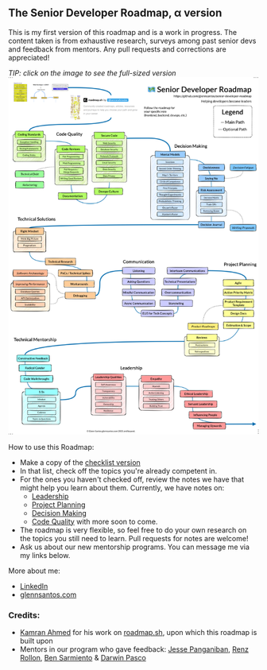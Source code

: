 ## The Senior Developer Roadmap, α version

This is my first version of this roadmap and is a work in progress. The content taken is from exhaustive research, surveys among past senior devs and feedback from mentors. Any pull requests and corrections are appreciated!

_TIP: click on the image to see the full-sized version_
[![](/SeniorDeveloperRoadmap.png "Software Developer Roadmap")](https://raw.githubusercontent.com/glennsantos/senior-developer-roadmap/main/SeniorDeveloperRoadmap.png)

How to use this Roadmap:
+ Make a copy of the [checklist version](https://docs.google.com/document/d/14KFsSw723NudDQOQhCvOaip9JjPUoiEdl5bg6bKTC14/edit?usp=sharing)
+ In that list, check off the topics you're already competent in.
+ For the ones you haven't checked off, review the notes we have that might help you learn about them. Currently, we have notes on:  
  - [Leadership](https://github.com/glennsantos/senior-developer-roadmap/tree/main/leadership)  
  - [Project Planning](https://github.com/glennsantos/senior-developer-roadmap/tree/main/project-planning)  
  - [Decision Making](https://github.com/glennsantos/senior-developer-roadmap/tree/main/decision-making)
  - [Code Quality](https://github.com/glennsantos/senior-developer-roadmap/tree/main/code-quality)
  with more soon to come.  
+ The roadmap is very flexible, so feel free to do your own research on the topics you still need to learn. Pull requests for notes are welcome!
+ Ask us about our new mentorship programs. You can message me via my links below.

More about me:
- [LinkedIn](https://www.linkedin.com/in/glennsantos/)
- [glennsantos.com](https://glennsantos.com)

### Credits:
- [Kamran Ahmed](https://github.com/kamranahmedse) for his work on [roadmap.sh](https://roadmap.sh/), upon which this roadmap is built upon
- Mentors in our program who gave feedback: [Jesse Panganiban](https://github.com/thejpanganiban), [Renz Rollon](https://github.com/renzrollon), [Ben Sarmiento](https://github.com/yowmamasita) & [Darwin Pasco](https://github.com/darwin25)
